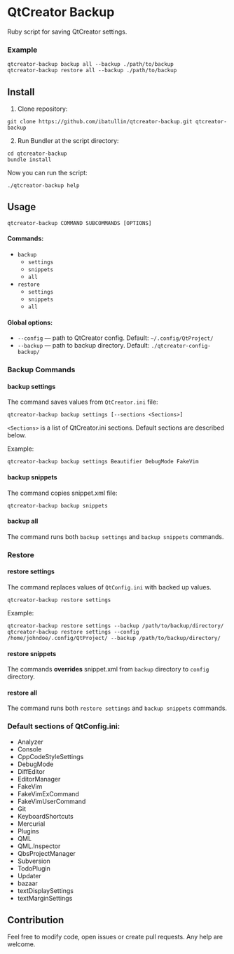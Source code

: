 # QtCreator Backup

Ruby script for saving QtCreator settings.


### Example
```
qtcreator-backup backup all --backup ./path/to/backup
qtcreator-backup restore all --backup ./path/to/backup
```


## Install

1. Clone repository:
```
git clone https://github.com/ibatullin/qtcreator-backup.git qtcreator-backup
```

2. Run Bundler at the script directory:
```
cd qtcreator-backup
bundle install
```

Now you can run the script:
```
./qtcreator-backup help
```


## Usage

```
qtcreator-backup COMMAND SUBCOMMANDS [OPTIONS]
```

#### Commands:
- `backup`
  - `settings`
  - `snippets`
  - `all`
- `restore`
  - `settings`
  - `snippets`
  - `all`


#### Global options:
- `--config` — path to QtCreator config. Default: `~/.config/QtProject/`
- `--backup` — path to backup directory. Default: `./qtcreator-config-backup/`


### Backup Commands

#### backup settings

The command saves values from `QtCreator.ini` file:

```
qtcreator-backup backup settings [--sections <Sections>]
```
`<Sections>` is a list of QtCreator.ini sections. Default sections are described below.

Example:
```
qtcreator-backup backup settings Beautifier DebugMode FakeVim
```

#### backup snippets

The command copies snippet.xml file:
```
qtcreator-backup backup snippets
```

#### backup all

The command runs both `backup settings` and `backup snippets` commands.


### Restore

#### restore settings

The command replaces values of `QtConfig.ini` with backed up values.
```
qtcreator-backup restore settings
```

Example:
```
qtcreator-backup restore settings --backup /path/to/backup/directory/
qtcreator-backup restore settings --config /home/johndoe/.config/QtProject/ --backup /path/to/backup/directory/
```

#### restore snippets

The commands **overrides** snippet.xml from `backup` directory to `config` directory.

#### restore all

The command runs both `restore settings` and `backup snippets` commands.


### Default sections of QtConfig.ini:
- Analyzer
- Console
- CppCodeStyleSettings
- DebugMode
- DiffEditor
- EditorManager
- FakeVim
- FakeVimExCommand
- FakeVimUserCommand
- Git
- KeyboardShortcuts
- Mercurial
- Plugins
- QML
- QML.Inspector
- QbsProjectManager
- Subversion
- TodoPlugin
- Updater
- bazaar
- textDisplaySettings
- textMarginSettings


## Contribution

Feel free to modify code, open issues or create pull requests. Any help are welcome.

